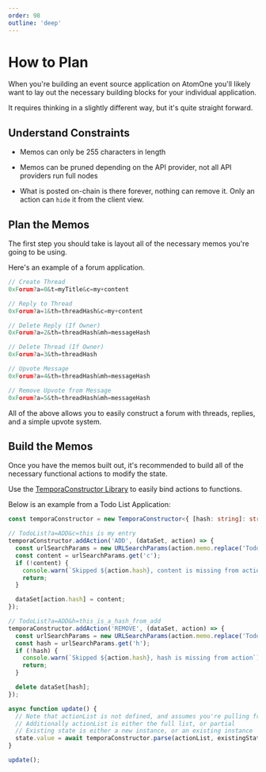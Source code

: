 ```yaml
---
order: 98
outline: 'deep'
---
```


# How to Plan

When you're building an event source application on AtomOne you'll likely want to lay out the necessary building blocks for your individual application.

It requires thinking in a slightly different way, but it's quite straight forward.

## Understand Constraints

- Memos can only be 255 characters in length

- Memos can be pruned depending on the API provider, not all API providers run full nodes

- What is posted on-chain is there forever, nothing can remove it. Only an action can `hide` it from the client view.

## Plan the Memos

The first step you should take is layout all of the necessary memos you're going to be using.

Here's an example of a forum application.

```ts
// Create Thread
0xForum?a=0&t=myTitle&c=my+content

// Reply to Thread
0xForum?a=1&th=threadHash&c=my+content

// Delete Reply (If Owner)
0xForum?a=2&th=threadHash&mh=messageHash

// Delete Thread (If Owner)
0xForum?a=3&th=threadHash

// Upvote Message
0xForum?a=4&th=threadHash&mh=messageHash

// Remove Upvote from Message
0xForum?a=5&th=threadHash&mh=messageHash
```

All of the above allows you to easily construct a forum with threads, replies, and a simple upvote system.

## Build the Memos

Once you have the memos built out, it's recommended to build all of the necessary functional actions to modify the state.

Use the [TemporaConstructor Library](../temporaconsturctor/index.md) to easily bind actions to functions.

Below is an example from a Todo List Application:

```ts
const temporaConstructor = new TemporaConstructor<{ [hash: string]: string }>('TodoList');

// TodoList?a=ADD&c=this is my entry
temporaConstructor.addAction('ADD', (dataSet, action) => {
  const urlSearchParams = new URLSearchParams(action.memo.replace('TodoList?', ''));
  const content = urlSearchParams.get('c');
  if (!content) {
    console.warn(`Skipped ${action.hash}, content is missing from action`);
    return;
  }

  dataSet[action.hash] = content;
});

// TodoList?a=ADD&h=this_is_a_hash_from_add
temporaConstructor.addAction('REMOVE', (dataSet, action) => {
  const urlSearchParams = new URLSearchParams(action.memo.replace('TodoList?', ''));
  const hash = urlSearchParams.get('h');
  if (!hash) {
    console.warn(`Skipped ${action.hash}, hash is missing from action`);
    return;
  }

  delete dataSet[hash];
});

async function update() {
  // Note that actionList is not defined, and assumes you're pulling from a localhost instance.
  // Additionally actionList is either the full list, or partial
  // Existing state is either a new instance, or an existing instance
  state.value = await temporaConstructor.parse(actionList, existingState);
}

update();
```
